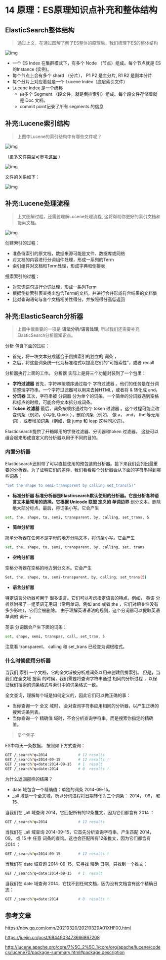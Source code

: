 # 14 原理：ES原理知识点补充和整体结构

## ElasticSearch整体结构

> 通过上文，在通过图解了解了ES整体的原理后，我们梳理下ES的整体结构

![img](assets/es-th-2-3.png)

- 一个 ES Index 在集群模式下，有多个 Node （节点）组成。每个节点就是 ES 的Instance (实例)。
- 每个节点上会有多个 shard （分片）， P1 P2 是主分片, R1 R2 是副本分片
- 每个分片上对应着就是一个 Lucene Index（底层索引文件）
- Lucene Index 是一个统称
  - 由多个 Segment （段文件，就是倒排索引）组成。每个段文件存储着就是 Doc 文档。
  - commit point记录了所有 segments 的信息

## 补充:Lucene索引结构

> 上图中Lucene的索引结构中有哪些文件呢？

![img](assets/es-th-2-2.png)

（更多文件类型可参考[这里](https://lucene.apache.org/core/7_2_1/core/org/apache/lucene/codecs/lucene70/package-summary.html#package.description) ）

![img](assets/es-th-3-1.png)

文件的关系如下：

![img](assets/es-th-3-2.jpeg)

## 补充:Lucene处理流程

> 上文图解过程，还需要理解Lucene处理流程, 这将帮助你更好的索引文档和搜索文档。

![img](assets/es-th-3-21.jpeg)

创建索引的过程：

- 准备待索引的原文档，数据来源可能是文件、数据库或网络
- 对文档的内容进行分词组件处理，形成一系列的Term
- 索引组件对文档和Term处理，形成字典和倒排表

搜索索引的过程：

- 对查询语句进行分词处理，形成一系列Term
- 根据倒排索引表查找出包含Term的文档，并进行合并形成符合结果的文档集
- 比对查询语句与各个文档相关性得分，并按照得分高低返回

## 补充:ElasticSearch分析器

> 上图中很重要的一项是 **语法分析/语言处理**, 所以我们还需要补充ElasticSearch分析器知识点。

分析 包含下面的过程：

- 首先，将一块文本分成适合于倒排索引的独立的 词条 ，
- 之后，将这些词条统一化为标准格式以提高它们的“可搜索性”，或者 recall

分析器执行上面的工作。 分析器 实际上是将三个功能封装到了一个包里：

- **字符过滤器** 首先，字符串按顺序通过每个 字符过滤器 。他们的任务是在分词前整理字符串。一个字符过滤器可以用来去掉HTML，或者将 & 转化成 and。
- **分词器** 其次，字符串被 分词器 分为单个的词条。一个简单的分词器遇到空格和标点的时候，可能会将文本拆分成词条。
- **Token 过滤器** 最后，词条按顺序通过每个 token 过滤器 。这个过程可能会改变词条（例如，小写化 Quick ），删除词条（例如， 像 a， and， the 等无用词），或者增加词条（例如，像 jump 和 leap 这种同义词）。

Elasticsearch提供了开箱即用的字符过滤器、分词器和token 过滤器。 这些可以组合起来形成自定义的分析器以用于不同的目的。

### 内置分析器

Elasticsearch还附带了可以直接使用的预包装的分析器。接下来我们会列出最重要的分析器。为了证明它们的差异，我们看看每个分析器会从下面的字符串得到哪些词条：

```bash
"Set the shape to semi-transparent by calling set_trans(5)"
```

- **标准分析器 **标准分析器是Elasticsearch默认使用的分析器。它是分析各种语言文本最常用的选择。它根据 Unicode 联盟 定义的** 单词边界** 划分文本。删除绝大部分标点。最后，将词条小写。它会产生

```bash
set, the, shape, to, semi, transparent, by, calling, set_trans, 5
```

- **简单分析器**

简单分析器在任何不是字母的地方分隔文本，将词条小写。它会产生

```bash
set, the, shape, to, semi, transparent, by, calling, set, trans
```

- **空格分析器**

空格分析器在空格的地方划分文本。它会产生

```bash
Set, the, shape, to, semi-transparent, by, calling, set_trans(5)
```

- **语言分析器**

特定语言分析器可用于 很多语言。它们可以考虑指定语言的特点。例如， 英语 分析器附带了一组英语无用词（常用单词，例如 and 或者 the ，它们对相关性没有多少影响），它们会被删除。 由于理解英语语法的规则，这个分词器可以提取英语单词的 词干 。

英语 分词器会产生下面的词条：

```bash
set, shape, semi, transpar, call, set_tran, 5
```

注意看 transparent、 calling 和 set_trans 已经变为词根格式。

### 什么时候使用分析器

当我们 索引 一个文档，它的全文域被分析成词条以用来创建倒排索引。 但是，当我们在全文域 搜索 的时候，我们需要将查询字符串通过 相同的分析过程 ，以保证我们搜索的词条格式与索引中的词条格式一致。

全文查询，理解每个域是如何定义的，因此它们可以做正确的事：

- 当你查询一个 全文 域时， 会对查询字符串应用相同的分析器，以产生正确的搜索词条列表。
- 当你查询一个 精确值 域时，不会分析查询字符串，而是搜索你指定的精确值。

> 举个例子

ES中每天一条数据， 按照如下方式查询：

```bash
GET /_search?q=2014              # 12 results
GET /_search?q=2014-09-15        # 12 results !
GET /_search?q=date:2014-09-15   # 1  result
GET /_search?q=date:2014         # 0  results !
```

为什么返回那样的结果？

- date 域包含一个精确值：单独的词条 2014-09-15。
- \_all 域是一个全文域，所以分词进程将日期转化为三个词条： 2014， 09， 和 15。

当我们在 \_all 域查询 2014，它匹配所有的12条推文，因为它们都含有 2014 ：

```bash
GET /_search?q=2014              # 12 results
```

当我们在 \_all 域查询 2014-09-15，它首先分析查询字符串，产生匹配 2014， 09， 或 15 中 任意 词条的查询。这也会匹配所有12条推文，因为它们都含有 2014 ：

```bash
GET /_search?q=2014-09-15        # 12 results !
```

当我们在 date 域查询 2014-09-15，它寻找 精确 日期，只找到一个推文：

```bash
GET /_search?q=date:2014-09-15   # 1  result
```

当我们在 date 域查询 2014，它找不到任何文档，因为没有文档含有这个精确日志：

```bash
GET /_search?q=date:2014         # 0  results !
```

## 参考文章

<https://new.qq.com/omn/20210320/20210320A01XHF00.html>

<https://juejin.cn/post/6844903473666867208>

<http://lucene.apache.org/core/7%5C_2%5C_1/core/org/apache/lucene/codecs/lucene70/package-summary.html#package.description>
